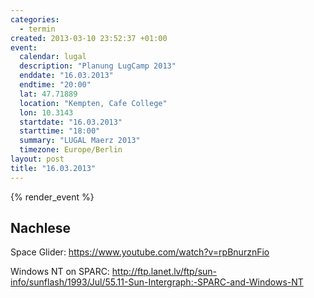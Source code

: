 ```yaml
--- 
categories: 
  - termin
created: 2013-03-10 23:52:37 +01:00
event: 
  calendar: lugal
  description: "Planung LugCamp 2013"
  enddate: "16.03.2013"
  endtime: "20:00"
  lat: 47.71889
  location: "Kempten, Cafe College"
  lon: 10.3143
  startdate: "16.03.2013"
  starttime: "18:00"
  summary: "LUGAL Maerz 2013"
  timezone: Europe/Berlin
layout: post
title: "16.03.2013"
---
```


{% render_event %}



Nachlese
--------
Space Glider:
https://www.youtube.com/watch?v=rpBnurznFio

Windows NT on SPARC:
http://ftp.lanet.lv/ftp/sun-info/sunflash/1993/Jul/55.11-Sun-Intergraph:-SPARC-and-Windows-NT
